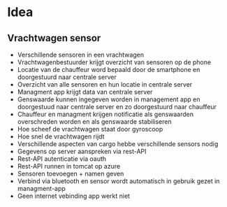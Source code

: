 # Idea
## Vrachtwagen sensor
- Verschillende sensoren in een vrachtwagen
- Vrachtwagenbestuurder krijgt overzicht van sensoren op de phone
- Locatie van de chauffeur word bepaald door de smartphone en doorgestuurd naar centrale server
- Overzicht van alle sensoren en hun locatie in centrale server
- Managment app krijgt data van centrale server
- Genswaarde kunnen ingegeven worden in management app en doorgestuud naar centrale server en zo doorgestuurd naar chauffeur
- Chauffeur en managment krijgen notificatie als genswaarden overschreden worden en als genswaarde stabiliseren
- Hoe scheef de vrachtwagen staat door gyroscoop
- Hoe snel de vrachtwagen rijdt
- Verschillende aspecten van cargo hebbe verschillende sensors nodig
- Gegevens op server aanspreken via rest-API
- Rest-API autenticatie via oauth
- Rest-API runnen in tomcat op azure
- Sensoren toevoegen + namen geven
- Verbind via bluetooth en sensor wordt automatisch in gebruik gezet in managment-app
- Geen internet vebinding app werkt niet
